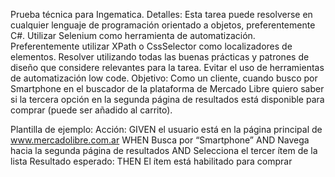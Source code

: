 Prueba técnica para Ingematica.
Detalles:
Esta tarea puede resolverse en cualquier lenguaje de programación orientado a objetos, preferentemente C#. 
Utilizar Selenium como herramienta de automatización. Preferentemente utilizar XPath o CssSelector como localizadores de elementos.
Resolver utilizando todas las buenas prácticas y patrones de diseño que considere relevantes para la tarea.
Evitar el uso de herramientas de automatización low code.
Objetivo:
Como un cliente, cuando busco por Smartphone en el buscador de la plataforma de Mercado Libre quiero saber si la tercera opción en la segunda página de resultados está disponible para comprar (puede ser añadido al carrito).

Plantilla de ejemplo:
Acción:
GIVEN el usuario está en la página principal de www.mercadolibre.com.ar 
WHEN Busca por “Smartphone”
AND Navega hacia la segunda página de resultados
AND Selecciona el tercer ítem de la lista
Resultado esperado:
THEN El ítem está habilitado para comprar
